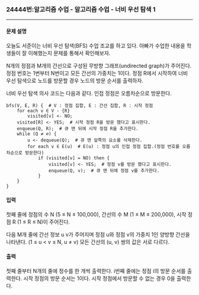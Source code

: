### 24444번:알고리즘 수업 - 알고리즘 수업 - 너비 우선 탐색 1

***

#### 문제 설명
오늘도 서준이는 너비 우선 탐색(BFS) 수업 조교를 하고 있다. 아빠가 수업한 내용을 학생들이 잘 이해했는지 문제를 통해서 확인해보자.

N개의 정점과 M개의 간선으로 구성된 무방향 그래프(undirected graph)가 주어진다. 정점 번호는 1번부터 N번이고 모든 간선의 가중치는 1이다. 정점 R에서 시작하여 너비 우선 탐색으로 노드를 방문할 경우 노드의 방문 순서를 출력하자.

너비 우선 탐색 의사 코드는 다음과 같다. 인접 정점은 오름차순으로 방문한다.
```
bfs(V, E, R) {  # V : 정점 집합, E : 간선 집합, R : 시작 정점
    for each v ∈ V - {R}
        visited[v] <- NO;
    visited[R] <- YES;  # 시작 정점 R을 방문 했다고 표시한다.
    enqueue(Q, R);  # 큐 맨 뒤에 시작 정점 R을 추가한다.
    while (Q ≠ ∅) {
        u <- dequeue(Q);  # 큐 맨 앞쪽의 요소를 삭제한다.
        for each v ∈ E(u)  # E(u) : 정점 u의 인접 정점 집합.(정점 번호를 오름차순으로 방문한다)
            if (visited[v] = NO) then {
                visited[v] <- YES;  # 정점 v를 방문 했다고 표시한다.
                enqueue(Q, v);  # 큐 맨 뒤에 정점 v를 추가한다.
            }
    }
}
```

#### 입력
첫째 줄에 정점의 수 N (5 ≤ N ≤ 100,000), 간선의 수 M (1 ≤ M ≤ 200,000), 시작 정점 R (1 ≤ R ≤ N)이 주어진다.

다음 M개 줄에 간선 정보 u v가 주어지며 정점 u와 정점 v의 가중치 1인 양방향 간선을 나타낸다. (1 ≤ u < v ≤ N, u ≠ v) 모든 간선의 (u, v) 쌍의 값은 서로 다르다.

#### 출력
첫째 줄부터 N개의 줄에 정수를 한 개씩 출력한다. i번째 줄에는 정점 i의 방문 순서를 출력한다. 시작 정점의 방문 순서는 1이다. 시작 정점에서 방문할 수 없는 경우 0을 출력한다.
